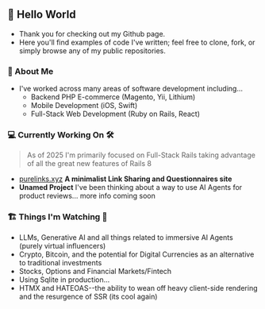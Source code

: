 ## 👋 Hello World

- Thank you for checking out my Github page.
- Here you'll find examples of code I've written; feel free to clone, fork, or simply browse any of my public repositories.

### 📒 About Me

- I've worked across many areas of software development including...
  - Backend PHP E-commerce (Magento, Yii, Lithium)
  - Mobile Development (iOS, Swift)
  - Full-Stack Web Development (Ruby on Rails, React) 

### 💻 Currently Working On 🛠️

> As of 2025 I'm primarily focused on Full-Stack Rails taking advantage of all the great new features of Rails 8

- [purelinks.xyz](https://purelinks.xyz) **A minimalist Link Sharing and Questionnaires site**
- **Unamed Project** I've been thinking about a way to use AI Agents for product reviews... more info coming soon

### 🏗️ Things I'm Watching 🔭

- LLMs, Generative AI and all things related to immersive AI Agents (purely virtual influencers)
- Crypto, Bitcoin, and the potential for Digital Currencies as an alternative to traditional investments
- Stocks, Options and Financial Markets/Fintech
- Using Sqlite in production...
- HTMX and HATEOAS--the ability to wean off heavy client-side rendering and the resurgence of SSR (its cool again)
